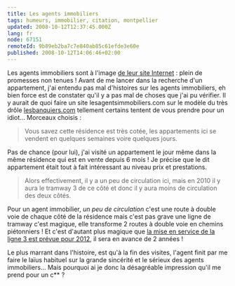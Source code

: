 ```yaml
---
title: Les agents immobiliers
tags: humeurs, immobilier, citation, montpellier
updated: 2008-10-12T12:37:45.000Z
lang: fr
node: 67151
remoteId: 9b89eb2ba7c7e840ab85c61efde3e60e
published: 2008-10-12T14:06:46+02:00
---
```


Les agents immobiliers sont à l'image [de leur site Internet](/post/le-parcours-du-combattant-de-la-recherche-d-un-appartement-sur-le-web) : plein de promesses non tenues ! Avant de me lancer dans la recherche d'un appartement, j'ai entendu pas mal d'histoires sur les agents immobiliers, eh bien force est de constater qu'il y a pas mal de choses que j'ai pu vérifier. Il y aurait de quoi faire un site lesagentsimmobiliers.com sur le modèle du très drôle [lesbanquiers.com](http://www.lesbanquiers.com/) tellement certains tentent de vous prendre pour un idiot... Morceaux choisis :

<blockquote>
Vous savez cette résidence est très cotée, les appartements ici se vendent en quelques semaines voire quelques jours.
</blockquote>


Pas de chance (pour lui), j'ai visité un appartement le jour même dans la même résidence qui est en vente depuis 6 mois ! Je précise que le dit appartement était tout à fait intéressant au niveau prix et prestations.

<blockquote>
Alors effectivement, il y a un peu de circulation ici, mais en 2010 il y aura le tramway 3 de ce côté et donc il y aura moins de circulation des deux côtés.
</blockquote>


Pour un agent immobilier, *un peu de circulation* c'est une route à double voie de chaque côté de la résidence mais c'est pas grave une ligne de tramway c'est magique, elle transforme 2 routes à double voie en chemins piétonniers ! Et c'est d'autant plus magique que [la mise en service de la ligne 3 est prévue pour 2012](http://www.montpellier-agglo.com/tam/page.php?id_rubrique=260&amp;id_fichier=582), il sera en avance de 2 années !


Le plus marrant dans l'histoire, est qu'à la fin des visites, l'agent finit par me faire le laïus habituel sur la grande sincérité et le sérieux des agents immobiliers... Mais pourquoi ai je donc la désagréable impression qu'il me prend pour un c** ?

